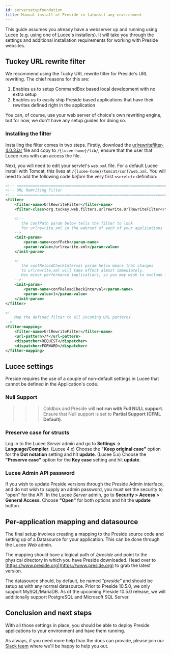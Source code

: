 ```yaml
---
id: serversetupfoundation
title: Manual install of Preside in (almost) any environment
---
```


This guide assumes you already have a webserver up and running using Lucee (e.g. using one of Lucee's installers). It will take you through the settings and additional installation requirements for working with Preside websites.

## Tuckey URL rewrite filter

We recommend using the Tucky URL rewrite filter for Preside's URL rewriting. The chief reasons for this are:

1. Enables us to setup CommandBox based local development with no extra setup
2. Enables us to easily ship Preside based applications that have their rewrites defined right in the application

You can, of course, use your web server of choice's own rewriting engine, but for now, we don't have any setup guides for doing so.

### Installing the filter

Installing the filter comes in two steps. Firstly, download the [urlrewritefilter-4.0.3.jar](http://search.maven.org/remotecontent?filepath=org/tuckey/urlrewritefilter/4.0.3/urlrewritefilter-4.0.3.jar) file and copy to `/{lucee-home}/lib/`; ensure that the user that Lucee runs with can access the file.

Next, you will need to edit your servlet's `web.xml` file. For a default Lucee install with Tomcat, this lives at `/{lucee-home}/tomcat/conf/web.xml`. You will need to add the following code _before_ the very first `<servlet>` definition:

```xml
<!-- ==================================================================== -->
<!-- URL ReWriting Filter                                                 -->
<!-- ==================================================================== -->
<filter>
    <filter-name>UrlRewriteFilter</filter-name>
    <filter-class>org.tuckey.web.filters.urlrewrite.UrlRewriteFilter</filter-class>

    <!--
       the confPath param below tells the filter to look
       for urlrewrite.xml in the webroot of each of your applications
    -->
    <init-param>
        <param-name>confPath</param-name>
        <param-value>/urlrewrite.xml</param-value>
    </init-param>

    <!--
       the confReloadCheckInterval param below means that changes
       to urlrewrite.xml will take effect almost immediately.
       Has minor performance implications, so you may wish to exclude it.
    -->
    <init-param>
        <param-name>confReloadCheckInterval</param-name>
        <param-value>1</param-value>
    </init-param>
</filter>

<!--
    Map the defined filter to all incoming URL patterns
-->
<filter-mapping>
    <filter-name>UrlRewriteFilter</filter-name>
    <url-pattern>/*</url-pattern>
    <dispatcher>REQUEST</dispatcher>
    <dispatcher>FORWARD</dispatcher>
</filter-mapping>
```

## Lucee settings

Preside requires the use of a couple of non-default settings in Lucee that cannot be defined in the Application's code.

### Null Support

>>> Coldbox and Preside will **not run with Full NULL support**. Ensure that Null support is set to **Partial Support (CFML Default)**.

### Preserve case for structs

Log in to the Lucee _Server_ admin and go to **Settings -> Language/Compiler**.
(Lucee 4.x) Choose the **"Keep original case"** option for the **Dot notation** setting and hit **update**.
(Lucee 5.x) Choose the **"Preserve case"** option for the **Key case** setting and hit **update**.

### Lucee Admin API password

If you wish to update Preside versions through the Preside Admin interface, and do not wish to supply an admin password, you must set the security to "open" for the API. In the Lucee _Server_ admin, go to **Security > Access > General Access**. Choose **"Open"** for both options and hit the **update** button.

## Per-application mapping and datasource

The final setup involves creating a mapping to the Preside source code and setting up of a Datasource for your application. This can be done through the Lucee _Web_ admin.

The mapping should have a logical path of */preside* and point to the physical directory in which you have Preside downloaded. Head over to [https://www.preside.org](https://www.preside.org) to grab the latest version.

The datasource should, by default, be named *"preside"* and should be setup as with any normal datasource. Prior to Preside 10.5.0, we only support MySQL/MariaDB. As of the upcoming Preside 10.5.0 release, we will additionally support PostgreSQL and Microsoft SQL Server.

## Conclusion and next steps

With all those settings in place, you should be able to deploy Preside applications to your environment and have them running.

As always, if you need more help than the docs can provide, please join our [Slack team](https://presidecms-slack.herokuapp.com) where we'll be happy to help you out.

<script async defer src="https://presidecms-slack.herokuapp.com/slackin.js?large"></script>
